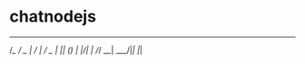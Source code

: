 # chatnodejs

_ _____ ___  __  __
/_\_   _/ _ \|  \/  |
/ _ \| || (_) | |\/| |
/_/ \_\_| \___/|_|  |_|
                    
